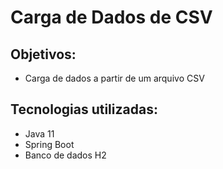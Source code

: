 # Carga de Dados de CSV

## Objetivos:
- Carga de dados a partir de um arquivo CSV

## Tecnologias utilizadas:
- Java 11
- Spring Boot
- Banco de dados H2
